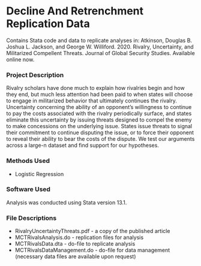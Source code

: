 # Decline And Retrenchment Replication Data
Contains Stata code and data to replicate analyses in: Atkinson, Douglas B. Joshua L. Jackson, and George W. Williford. 2020. ​Rivalry, Uncertainty, and Militarized Compellent Threats. Journal of Global Security Studies. Available online now.

### Project Description
Rivalry scholars have done much to explain how rivalries begin and how they end, but much less attention had been paid to when states will choose to engage in militarized behavior that ultimately continues the rivalry. Uncertainty concerning the ability of an opponent’s willingness to continue to pay the costs associated with the rivalry periodically surface, and states eliminate this uncertainty by issuing threats designed to compel the enemy to make concessions on the underlying issue. States issue threats to signal their commitment to continue disputing the issue, or to force their opponent to reveal their ability to bear the costs of the dispute. We test our arguments across a large-n dataset and find support for our hypotheses. 

### Methods Used
- Logistic Regression

### Software Used
Analysis was conducted using Stata version 13.1.

### File Descriptions
- RivalryUncertaintyThreats.pdf - a copy of the published article
- MCTRivalsAnalysis.do - replication files for analysis
- MCTRivalsData.dta - do-file to replicate analysis
- MCTRivalsDataManagement.do - do-file for data management (necessary data files are available upon request)